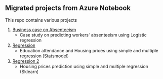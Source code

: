## Migrated projects from Azure Notebook

This repo contains various projects

1. [Business case on Absenteeism](https://github.com/Krismars19/Migrated-Project-from-Azure/tree/main/BusinessCaseStudy)
    - Case study on predicting workers' absenteeism using Logistic regression
2. [Regression](https://github.com/Krismars19/Migrated-Project-from-Azure/tree/main/LinearMultipleRegression)
    - Education attendance and Housing prices using simple and multiple regression (Statsmodel) 
3. [Regression 2](https://github.com/Krismars19/Migrated-Project-from-Azure/tree/main/Sklearn)
    - Housing prices prediction using simple and multiple regression (Sklearn)
